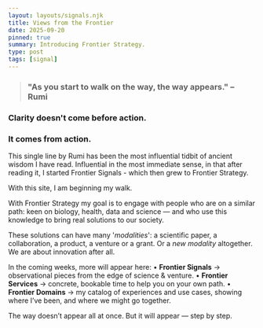 ```yaml
---
layout: layouts/signals.njk
title: Views from the Frontier
date: 2025-09-20
pinned: true
summary: Introducing Frontier Strategy.
type: post
tags: [signal]
---
```



> ### "As you start to walk on the way, the way appears." – Rumi
 ### Clarity doesn't come before action.   
 ### It comes from action.



This single line by Rumi has been the most influential tidbit of ancient wisdom I have read. 
Influential in the most immediate sense, in that after reading it, I started Frontier Signals - which then grew to Frontier Strategy. 

With this site, I am beginning my walk. 

With Frontier Strategy my goal is to engage with people who are on a similar path: keen on biology, health, data and science  —  and who use this knowledge to bring real solutions to our society.  

These solutions can have many '*modalities*': a scientific paper, a collaboration, a product, a venture or a grant. Or a *new modality* altogether. We are about innovation after all.


In the coming weeks, more will appear here:
	•	**Frontier Signals** → observational pieces from the edge of science & venture.
	•	**Frontier Services** → concrete, bookable time to help you on your own path.
	•	**Frontier Domains** → my catalog of experiences and use cases, showing where I’ve been, and where we might go together.



The way doesn’t appear all at once. But it will appear — step by step.